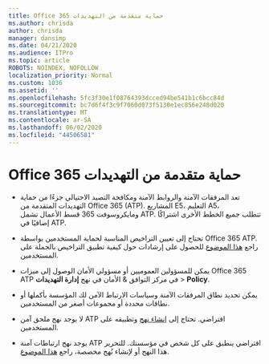 ```yaml
---
title: Office 365 حماية متقدمة من التهديدات
ms.author: chrisda
author: chrisda
manager: dansimp
ms.date: 04/21/2020
ms.audience: ITPro
ms.topic: article
ROBOTS: NOINDEX, NOFOLLOW
localization_priority: Normal
ms.custom: 1036
ms.assetid: ''
ms.openlocfilehash: 5fc3f30e1f08764393dcced94be541b1c6bcc84d
ms.sourcegitcommit: bc7d6f4f3c9f7060d073f5130e1ec856e248d020
ms.translationtype: MT
ms.contentlocale: ar-SA
ms.lasthandoff: 06/02/2020
ms.locfileid: "44506581"
---
```

# <a name="office-365-advanced-threat-protection"></a>Office 365 حماية متقدمة من التهديدات

- تعد المرفقات الآمنة والروابط الآمنة ومكافحة التصيد الاحتيالي جزءًا من حماية التهديدات المتقدمة من Office 365 (ATP). المشاريع E5، التعليم A5، ومايكروسوفت 365 قسط الأعمال تشمل ATP. تتطلب جميع الخطط الأخرى اشتراكًا إضافيًا في ATP.

- تحتاج إلى تعيين التراخيص المناسبة لحماية المستخدمين بواسطة Office 365 ATP. راجع [هذا الموضوع](https://docs.microsoft.com/microsoft-365/admin/add-users/add-users) للحصول على إرشادات حول كيفية تطبيق التراخيص بالجملة على المستخدمين.

- يمكن للمسؤولين العموميين أو مسؤولي الأمان الوصول إلى ميزات Office 365 ATP في مركز التوافق & الأمان في نهج **إدارة التهديدات** \> **Policy**.

- يمكن تحديد نطاق المرفقات الآمنة وسياسات الارتباط الآمن لك المؤسسة بأكملها أو نطاقات محددة أو مجموعات أصغر من المستخدمين.

- لا يوجد نهج ملحق آمن ATP افتراضي. تحتاج إلى [إنشاء نهج](https://docs.microsoft.com/microsoft-365/security/office-365-security/set-up-atp-safe-attachments-policies) وتطبيقه على المستخدمين.

- يوجد نهج ارتباطات آمنة ATP افتراضي ينطبق على كل شخص في مؤسستك. للتحرير هذا النهج أو لإنشاء نُهج مخصصة، راجع [هذا الموضوع](https://docs.microsoft.com/microsoft-365/security/office-365-security/set-up-atp-safe-links-policies).
